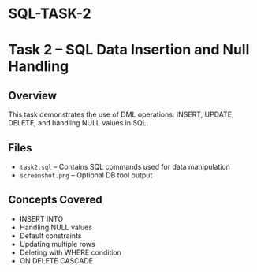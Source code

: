 # SQL-TASK-2
# Task 2 – SQL Data Insertion and Null Handling

## Overview
This task demonstrates the use of DML operations: INSERT, UPDATE, DELETE, and handling NULL values in SQL.

## Files
- `task2.sql` – Contains SQL commands used for data manipulation
- `screenshot.png` – Optional DB tool output

## Concepts Covered
- INSERT INTO
- Handling NULL values
- Default constraints
- Updating multiple rows
- Deleting with WHERE condition
- ON DELETE CASCADE
